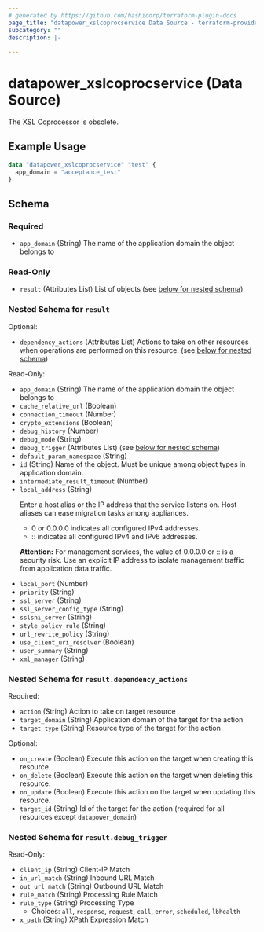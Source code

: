 ```yaml
---
# generated by https://github.com/hashicorp/terraform-plugin-docs
page_title: "datapower_xslcoprocservice Data Source - terraform-provider-datapower"
subcategory: ""
description: |-
  
---
```


# datapower_xslcoprocservice (Data Source)

<p>The XSL Coprocessor is obsolete.</p>

## Example Usage

```terraform
data "datapower_xslcoprocservice" "test" {
  app_domain = "acceptance_test"
}
```

<!-- schema generated by tfplugindocs -->
## Schema

### Required

- `app_domain` (String) The name of the application domain the object belongs to

### Read-Only

- `result` (Attributes List) List of objects (see [below for nested schema](#nestedatt--result))

<a id="nestedatt--result"></a>
### Nested Schema for `result`

Optional:

- `dependency_actions` (Attributes List) Actions to take on other resources when operations are performed on this resource. (see [below for nested schema](#nestedatt--result--dependency_actions))

Read-Only:

- `app_domain` (String) The name of the application domain the object belongs to
- `cache_relative_url` (Boolean)
- `connection_timeout` (Number)
- `crypto_extensions` (Boolean)
- `debug_history` (Number)
- `debug_mode` (String)
- `debug_trigger` (Attributes List) (see [below for nested schema](#nestedatt--result--debug_trigger))
- `default_param_namespace` (String)
- `id` (String) Name of the object. Must be unique among object types in application domain.
- `intermediate_result_timeout` (Number)
- `local_address` (String) <p>Enter a host alias or the IP address that the service listens on. Host aliases can ease migration tasks among appliances.</p><ul><li>0 or 0.0.0.0 indicates all configured IPv4 addresses.</li><li>:: indicates all configured IPv4 and IPv6 addresses.</li></ul><p><b>Attention:</b> For management services, the value of 0.0.0.0 or :: is a security risk. Use an explicit IP address to isolate management traffic from application data traffic.</p>
- `local_port` (Number)
- `priority` (String)
- `ssl_server` (String)
- `ssl_server_config_type` (String)
- `sslsni_server` (String)
- `style_policy_rule` (String)
- `url_rewrite_policy` (String)
- `use_client_uri_resolver` (Boolean)
- `user_summary` (String)
- `xml_manager` (String)

<a id="nestedatt--result--dependency_actions"></a>
### Nested Schema for `result.dependency_actions`

Required:

- `action` (String) Action to take on target resource
- `target_domain` (String) Application domain of the target for the action
- `target_type` (String) Resource type of the target for the action

Optional:

- `on_create` (Boolean) Execute this action on the target when creating this resource.
- `on_delete` (Boolean) Execute this action on the target when deleting this resource.
- `on_update` (Boolean) Execute this action on the target when updating this resource.
- `target_id` (String) Id of the target for the action (required for all resources except `datapower_domain`)


<a id="nestedatt--result--debug_trigger"></a>
### Nested Schema for `result.debug_trigger`

Read-Only:

- `client_ip` (String) Client-IP Match
- `in_url_match` (String) Inbound URL Match
- `out_url_match` (String) Outbound URL Match
- `rule_match` (String) Processing Rule Match
- `rule_type` (String) Processing Type
  - Choices: `all`, `response`, `request`, `call`, `error`, `scheduled`, `lbhealth`
- `x_path` (String) XPath Expression Match
